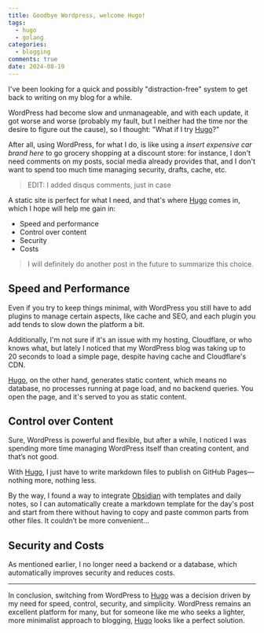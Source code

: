 ```yaml
---
title: Goodbye Wordpress, welcome Hugo!
tags:
  - hugo
  - golang
categories:
  - blogging
comments: true
date: 2024-08-19
---
```

I've been looking for a quick and possibly "distraction-free" system to get back to writing on my blog for a while.

WordPress had become slow and unmanageable, and with each update, it got worse and worse (probably my fault, but I neither had the time nor the desire to figure out the cause), so I thought: "What if I try [Hugo](https://gohugo.io/)?"

After all, using WordPress, for what I do, is like using a _*insert expensive car brand here*_ to go grocery shopping at a discount store: for instance, I don't need comments on my posts, social media already provides that, and I don't want to spend too much time managing security, drafts, cache, etc.

> EDIT: I added disqus comments, just in case

A static site is perfect for what I need, and that's where [Hugo](https://gohugo.io/) comes in, which I hope will help me gain in:

- Speed and performance
- Control over content
- Security
- Costs

> I will definitely do another post in the future to summarize this choice.

## Speed and Performance

Even if you try to keep things minimal, with WordPress you still have to add plugins to manage certain aspects, like cache and SEO, and each plugin you add tends to slow down the platform a bit.

Additionally, I'm not sure if it's an issue with my hosting, Cloudflare, or who knows what, but lately I noticed that my WordPress blog was taking up to 20 seconds to load a simple page, despite having cache and Cloudflare's CDN.

[Hugo](https://gohugo.io/), on the other hand, generates static content, which means no database, no processes running at page load, and no backend queries. You open the page, and it's served to you as static content.

## Control over Content

Sure, WordPress is powerful and flexible, but after a while, I noticed I was spending more time managing WordPress itself than creating content, and that’s not good.

With [Hugo](https://gohugo.io/), I just have to write markdown files to publish on GitHub Pages—nothing more, nothing less.

By the way, I found a way to integrate [Obsidian](https://obsidian.md/) with templates and daily notes, so I can automatically create a markdown template for the day's post and start from there without having to copy and paste common parts from other files. It couldn’t be more convenient...

## Security and Costs

As mentioned earlier, I no longer need a backend or a database, which automatically improves security and reduces costs.

---

In conclusion, switching from WordPress to [Hugo](https://gohugo.io/) was a decision driven by my need for speed, control, security, and simplicity. WordPress remains an excellent platform for many, but for someone like me who seeks a lighter, more minimalist approach to blogging, [Hugo](https://gohugo.io/) looks like a perfect solution.
